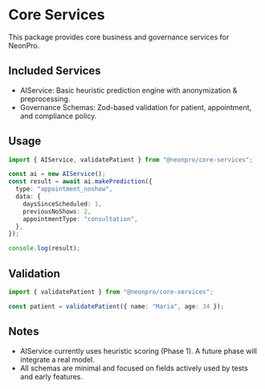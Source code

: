# Core Services

This package provides core business and governance services for NeonPro.

## Included Services

- AIService: Basic heuristic prediction engine with anonymization & preprocessing.
- Governance Schemas: Zod-based validation for patient, appointment, and compliance policy.

## Usage

```ts
import { AIService, validatePatient } from "@neonpro/core-services";

const ai = new AIService();
const result = await ai.makePrediction({
  type: "appointment_noshow",
  data: {
    daysSinceScheduled: 1,
    previousNoShows: 2,
    appointmentType: "consultation",
  },
});

console.log(result);
```

## Validation

```ts
import { validatePatient } from "@neonpro/core-services";

const patient = validatePatient({ name: "Maria", age: 34 });
```

## Notes

- AIService currently uses heuristic scoring (Phase 1). A future phase will integrate a real model.
- All schemas are minimal and focused on fields actively used by tests and early features.
